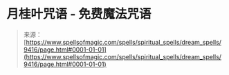 <!--yml

分类：未分类

日期：2024-06-12 18:45:42

-->

# 月桂叶咒语 - 免费魔法咒语

> 来源：[https://www.spellsofmagic.com/spells/spiritual_spells/dream_spells/9416/page.html#0001-01-01](https://www.spellsofmagic.com/spells/spiritual_spells/dream_spells/9416/page.html#0001-01-01)
